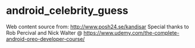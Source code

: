# android_celebrity_guess
Web content source from: http://www.posh24.se/kandisar
Special thanks to Rob Percival and Nick Walter @ https://www.udemy.com/the-complete-android-oreo-developer-course/
